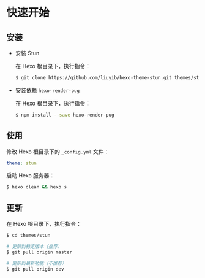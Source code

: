 # 快速开始

## 安装

- 安装 Stun

  在 Hexo 根目录下，执行指令：

  ``` bash
  $ git clone https://github.com/liuyib/hexo-theme-stun.git themes/stun
  ```

- 安装依赖 `hexo-render-pug`

  在 Hexo 根目录下，执行指令：

  ``` bash
  $ npm install --save hexo-render-pug
  ```

## 使用

修改 Hexo 根目录下的 `_config.yml` 文件：

``` yml
theme: stun
```

启动 Hexo 服务器：

``` bash
$ hexo clean && hexo s
```

## 更新

在 Hexo 根目录下，执行指令：

``` bash
$ cd themes/stun

# 更新到稳定版本（推荐）
$ git pull origin master

# 更新到最新功能（不推荐）
$ git pull origin dev
```
